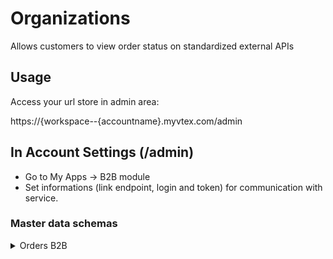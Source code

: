 # Organizations

Allows customers to view order status on standardized external APIs

## Usage

Access your url store in admin area:

https://{workspace--{accountname}.myvtex.com/admin

## In Account Settings (/admin)

- Go to My Apps -> B2B module
- Set informations (link endpoint, login and token) for communication with service.


### Master data schemas

<details><summary>Orders B2B</summary>

```

Data Entity Name: UserOrganization
Schema Name: user-organization-schema-v1

{
  "properties": {
    "endpoint": {
      "title": "Link api",
      "type": "string"
    },
    "user": {
      "title": "Login",
      "type": "string"
    },
    "token": {
      "title": "Token",
      "type": "string"
    }
  }
}

```
</details>
